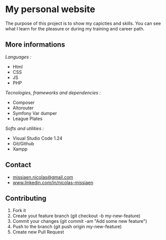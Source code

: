 # My personal website

The purpose of this project is to show my capicties and skills. You can see what I learn for the pleasure or during my training and career path.

## More informations

*Languages :*
- Html
- CSS
- JS
- PHP

*Tecnologies, frameworks and dependencies :*
- Composer
- Altorouter
- Symfony Var dumper
- League Plates

*Softs and utilities :*
- Visual Studio Code 1.24
- Git/Github
- Xampp

## Contact
- missiaen.nicolas@gmail.com
- www.linkedin.com/in/nicolas-missiaen

## Contributing
1. Fork it
2. Create yout feature branch (git checkout -b my-new-feature)
3. Commit your changes (git commit -am "Add some new feature")
4. Push to the branch (git push origin my-new-feature)
5. Create new Pull Request
